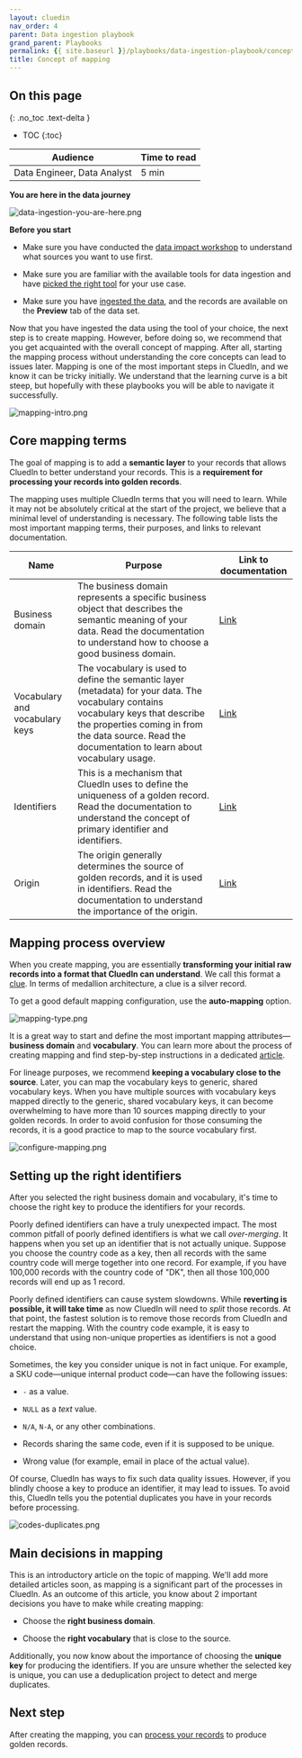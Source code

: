 ```yaml
---
layout: cluedin
nav_order: 4
parent: Data ingestion playbook
grand_parent: Playbooks
permalink: {{ site.baseurl }}/playbooks/data-ingestion-playbook/concept-of-mapping
title: Concept of mapping
---
```

## On this page
{: .no_toc .text-delta }
- TOC
{:toc}

| Audience | Time to read |
|--|--|
| Data Engineer, Data Analyst | 5 min |

**You are here in the data journey**

![data-ingestion-you-are-here.png](../../assets/images/playbooks/data-ingestion-you-are-here.png)

**Before you start**

- Make sure you have conducted the [data impact workshop](/playbooks/data-ingestion-playbook/data-impact-workshop) to understand what sources you want to use first.

- Make sure you are familiar with the available tools for data ingestion and have [picked the right tool](/playbooks/data-ingestion-playbook/pick-the-right-tool) for your use case.

- Make sure you have [ingested the data](/playbooks/data-ingestion-playbook/ingest-data), and the records are available on the **Preview** tab of the data set.

Now that you have ingested the data using the tool of your choice, the next step is to create mapping. However, before doing so, we recommend that you get acquainted with the overall concept of mapping. After all, starting the mapping process without understanding the core concepts can lead to issues later. Mapping is one of the most important steps in CluedIn, and we know it can be tricky initially. We understand that the learning curve is a bit steep, but hopefully with these playbooks you will be able to navigate it successfully.

![mapping-intro.png](../../assets/images/playbooks/mapping-intro.png)

## Core mapping terms

The goal of mapping is to add a **semantic layer** to your records that allows CluedIn to better understand your records. This is a **requirement for processing your records into golden records**.

The mapping uses multiple CluedIn terms that you will need to learn. While it may not be absolutely critical at the start of the project, we believe that a minimal level of understanding is necessary. The following table lists the most important mapping terms, their purposes, and links to relevant documentation.

| Name | Purpose | Link to documentation |
|--|--|--|
| Business domain | The business domain represents a specific business object that describes the semantic meaning of your data. Read the documentation to understand how to choose a good business domain. | [Link](/key-terms-and-features/entity-type) |
| Vocabulary and vocabulary keys | The vocabulary is used to define the semantic layer (metadata) for your data. The vocabulary contains vocabulary keys that describe the properties coming in from the data source. Read the documentation to learn about vocabulary usage. | [Link](/key-terms-and-features/vocabularies) |
| Identifiers | This is a mechanism that CluedIn uses to define the uniqueness of a golden record. Read the documentation to understand the concept of primary identifier and identifiers. | [Link](/key-terms-and-features/entity-codes) |
| Origin | The origin generally determines the source of golden records, and it is used in identifiers. Read the documentation to understand the importance of the origin. | [Link](/key-terms-and-features/origin) |

## Mapping process overview

When you create mapping, you are essentially **transforming your initial raw records into a format that CluedIn can understand**. We call this format a [clue](/key-terms-and-features/data-life-cycle). In terms of medallion architecture, a clue is a silver record.

To get a good default mapping configuration, use the **auto-mapping** option.

![mapping-type.png](../../assets/images/playbooks/mapping-type.png)

It is a great way to start and define the most important mapping attributes—**business domain** and **vocabulary**. You can learn more about the process of creating mapping and find step-by-step instructions in a dedicated [article](/integration/create-mapping).

For lineage purposes, we recommend **keeping a vocabulary close to the source**. Later, you can map the vocabulary keys to generic, shared vocabulary keys. When you have multiple sources with vocabulary keys mapped directly to the generic, shared vocabulary keys, it can become overwhelming to have more than 10 sources mapping directly to your golden records. In order to avoid confusion for those consuming the records, it is a good practice to map to the source vocabulary first.

![configure-mapping.png](../../assets/images/playbooks/configure-mapping.png)

## Setting up the right identifiers

After you selected the right business domain and vocabulary, it's time to choose the right key to produce the identifiers for your records.

Poorly defined identifiers can have a truly unexpected impact. The most common pitfall of poorly defined identifiers is what we call _over-merging_. It happens when you set up an identifier that is not actually unique. Suppose you choose the country code as a key, then all records with the same country code will merge together into one record. For example, if you have 100,000 records with the country code of "DK", then all those 100,000 records will end up as 1 record.

Poorly defined identifiers can cause system slowdowns. While **reverting is possible, it will take time** as now CluedIn will need to _split_ those records. At that point, the fastest solution is to remove those records from CluedIn and restart the mapping. With the country code example, it is easy to understand that using non-unique properties as identifiers is not a good choice.

Sometimes, the key you consider unique is not in fact unique. For example, a SKU code—unique internal product code—can have the following issues:

- `-` as a value.

- `NULL` as a _text_ value.

- `N/A`, `N-A`, or any other combinations.

- Records sharing the same code, even if it is supposed to be unique.

- Wrong value (for example, email in place of the actual value).

Of course, CluedIn has ways to fix such data quality issues. However, if you blindly choose a key to produce an identifier, it may lead to issues. To avoid this, CluedIn tells you the potential duplicates you have in your records before processing.

![codes-duplicates.png](../../assets/images/playbooks/codes-duplicates.png)

## Main decisions in mapping

This is an introductory article on the topic of mapping. We'll add more detailed articles soon, as mapping is a significant part of the processes in CluedIn. As an outcome of this article, you know about 2 important decisions you have to make while creating mapping:

- Choose the **right business domain**.

- Choose the **right vocabulary** that is close to the source.

Additionally, you now know about the importance of choosing the **unique key** for producing the identifiers. If you are unsure whether the selected key is unique, you can use a deduplication project to detect and merge duplicates.

## Next step

After creating the mapping, you can [process your records](/playbooks/data-ingestion-playbook/process-data) to produce golden records.